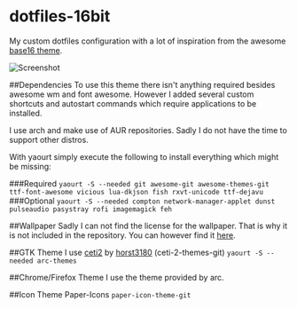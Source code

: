 # dotfiles-16bit
My custom dotfiles configuration with a lot of inspiration from the awesome [base16 theme](https://github.com/chriskempson/base16).

![Screenshot](https://raw.githubusercontent.com/razem-io/dotfiles-16bit/master/screenshot.png)

##Dependencies
To use this theme there isn't anything required besides awesome wm and font awesome.
However I added several custom shortcuts and autostart commands which 
require applications to be installed.

I use arch and make use of AUR repositories. Sadly I do not have the time to support other distros.

With yaourt simply execute the following to install everything which might be missing:

###Required
`yaourt -S --needed git awesome-git awesome-themes-git ttf-font-awesome vicious lua-dkjson fish rxvt-unicode ttf-dejavu`
###Optional
`yaourt -S --needed compton network-manager-applet dunst pulseaudio pasystray rofi imagemagick feh`

##Wallpaper
Sadly I can not find the license for the wallpaper. That is why it is not included in the repository. 
You can however find it [here](http://imgur.com/FI5cosR).

##GTK Theme
I use [ceti2](https://github.com/horst3180/arc-theme) by [horst3180](https://github.com/horst3180/) (ceti-2-themes-git)
`yaourt -S --needed arc-themes`

##Chrome/Firefox Theme
I use the theme provided by arc.

##Icon Theme
Paper-Icons `paper-icon-theme-git`


